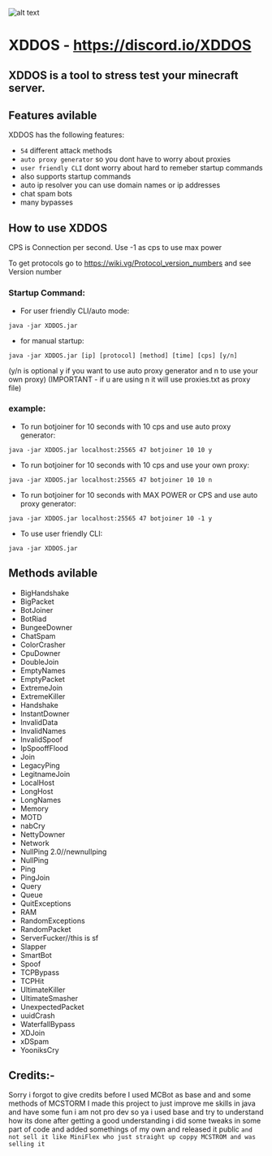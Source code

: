 ![alt text](https://cdn.discordapp.com/attachments/949290845222350928/964583278789148763/cover.png)
#                  XDDOS - https://discord.io/XDDOS

## XDDOS is a tool to stress test your minecraft server.

## Features avilable

XDDOS has the following features:

- `54` different attack methods
- `auto proxy generator` so you dont have to worry about proxies
- `user friendly CLI` dont worry about hard to remeber startup commands
- also supports startup commands 
- auto ip resolver you can use domain names or ip addresses
- chat spam bots
- many bypasses

## How to use XDDOS

CPS is Connection per second. Use -1 as cps to use max power

To get protocols go to https://wiki.vg/Protocol_version_numbers and see Version number

### Startup Command: 

- For user friendly CLI/auto mode:
```
java -jar XDDOS.jar
```

- for manual startup:
```
java -jar XDDOS.jar [ip] [protocol] [method] [time] [cps] [y/n]
```
(y/n is optional y if you want to use auto proxy generator and n to use your own proxy) (IMPORTANT - if u are using n it will use proxies.txt as proxy file)

### example:  

- To run botjoiner for 10 seconds with 10 cps and use auto proxy generator:
```
java -jar XDDOS.jar localhost:25565 47 botjoiner 10 10 y
```

- To run botjoiner for 10 seconds with 10 cps and use your own proxy:
```
java -jar XDDOS.jar localhost:25565 47 botjoiner 10 10 n
```

- To run botjoiner for 10 seconds with MAX POWER or CPS and use auto proxy generator:
```
java -jar XDDOS.jar localhost:25565 47 botjoiner 10 -1 y
```

- To use user friendly CLI:
```
java -jar XDDOS.jar
```

## Methods avilable

- BigHandshake
- BigPacket
- BotJoiner
- BotRiad
- BungeeDowner
- ChatSpam
- ColorCrasher
- CpuDowner
- DoubleJoin
- EmptyNames
- EmptyPacket
- ExtremeJoin
- ExtremeKiller
- Handshake
- InstantDowner
- InvalidData
- InvalidNames
- InvalidSpoof
- IpSpooffFlood
- Join
- LegacyPing
- LegitnameJoin
- LocalHost
- LongHost
- LongNames
- Memory
- MOTD
- nabCry
- NettyDowner
- Network
- NullPing 2.0//newnullping
- NullPing
- Ping
- PingJoin
- Query
- Queue
- QuitExceptions
- RAM
- RandomExceptions
- RandomPacket
- ServerFucker//this is sf
- Slapper
- SmartBot
- Spoof
- TCPBypass
- TCPHit
- UltimateKiller
- UltimateSmasher
- UnexpectedPacket
- uuidCrash
- WaterfallBypass
- XDJoin
- xDSpam
- YooniksCry

## Credits:-
Sorry i forgot to give credits before
I used MCBot as base and and some methods of MCSTORM 
I made this project to just improve me skills in java and have some fun
i am not pro dev so ya i used base and try to understand how its done after getting a good understanding
i did some tweaks in some part of code and added somethings of my own and released it public
```and not sell it like MiniFlex who just straight up coppy MCSTROM and was selling it```

